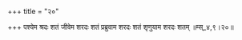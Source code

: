 +++
title = "२०"

+++
पश्येम श्रदः शतं जीवेम शरदः शतं प्रब्रुवाम शरदः शतं शृणुयाम शरदः शतम् ॥म्स्_४,९।२०॥  
    
